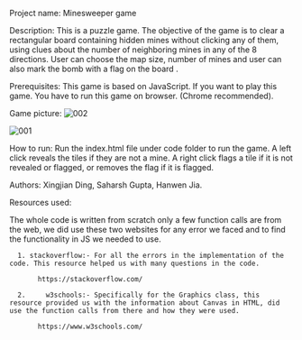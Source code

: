 Project name: Minesweeper game



Description: This is a puzzle game. The objective of the game is to clear a rectangular board containing hidden mines without clicking any of them, using clues about the number of neighboring mines in any of the 8 directions. 
User can choose the map size, number of mines and user can also mark the bomb with a flag on the board .


Prerequisites:
           This game is based on JavaScript. If you want to play this game. You have to run this game on browser. (Chrome recommended).

Game picture:
![002](http://github.com/saharshgupta/Minesweeper-JS/raw/master/Documentation/images/002.PNG)

![001](http://github.com/saharshgupta/Minesweeper-JS/raw/master/Documentation/images/001.PNG)





How to run:
Run the index.html file under code folder to run the game.
A left click reveals the tiles if they are not a mine.
A right click flags a tile if it is not revealed or flagged, or removes the flag if it is flagged.


Authors: Xingjian Ding, Saharsh Gupta, Hanwen Jia.

Resources used:

The whole code is written from scratch only a few function calls are from the web, we did use these two websites for any error we faced and to find the functionality in JS we needed to use.

      1. stackoverflow:- For all the errors in the implementation of the code. This resource helped us with many questions in the code.

           https://stackoverflow.com/

      2.	 w3schools:- Specifically for the Graphics class, this resource provided us with the information about Canvas in HTML, did                           use the function calls from there and how they were used.

           https://www.w3schools.com/

